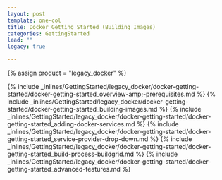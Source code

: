 ```yaml
---
layout: post
template: one-col
title: Docker Getting Started (Building Images)
categories: GettingStarted
lead: ""
legacy: true

---
```

{% assign product = "legacy_docker" %}


{% include _inlines/GettingStarted/legacy_docker/docker-getting-started/docker-getting-started_overview-amp;-prerequisites.md %}
{% include _inlines/GettingStarted/legacy_docker/docker-getting-started/docker-getting-started_building-images.md %}
{% include _inlines/GettingStarted/legacy_docker/docker-getting-started/docker-getting-started_adding-docker-services.md %}
{% include _inlines/GettingStarted/legacy_docker/docker-getting-started/docker-getting-started_service-provider-drop-down.md %}
{% include _inlines/GettingStarted/legacy_docker/docker-getting-started/docker-getting-started_build-process-buildgrid.md %}
{% include _inlines/GettingStarted/legacy_docker/docker-getting-started/docker-getting-started_advanced-features.md %}
